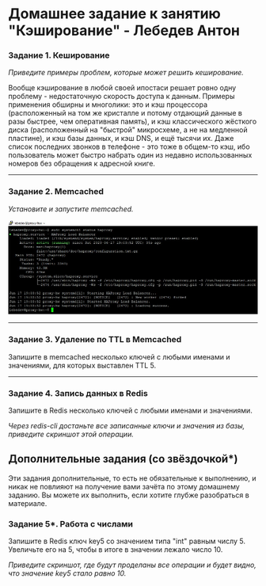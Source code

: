 # Домашнее задание к занятию "Кэширование" - Лебедев Антон

### Задание 1. Кеширование 

*Приведите примеры проблем, которые может решить кеширование.* 

Вообще кэширование в любой своей ипостаси решает ровно одну проблему - недостаточную скорость доступа к данным. Примеры применения обширны и многолики: это и кэш процессора (расположенный на том же кристалле и потому отдающий данные в разы быстрее, чем оперативная память), и кэш классического жёсткого диска (расположенный на "быстрой" микросхеме, а не на медленной пластине), и кэш базы данных, и кэш DNS, и ещё тысячи их. Даже список последних звонков в телефоне - это тоже в общем-то кэш, ибо пользователь может быстро набрать один из недавно использованных номеров без обращения к адресной книге.

---

### Задание 2. Memcached

*Установите и запустите memcached.*

![Screenshot_1](https://github.com/Lebedun/HomeWork-Blank/blob/11-02/img/Screenshot_1.jpg)

---

### Задание 3. Удаление по TTL в Memcached

Запишите в memcached несколько ключей с любыми именами и значениями, для которых выставлен TTL 5. 


---

### Задание 4. Запись данных в Redis

Запишите в Redis несколько ключей с любыми именами и значениями. 

*Через redis-cli достаньте все записанные ключи и значения из базы, приведите скриншот этой операции.*


## Дополнительные задания (со звёздочкой*)
Эти задания дополнительные, то есть не обязательные к выполнению, и никак не повлияют на получение вами зачёта по этому домашнему заданию. Вы можете их выполнить, если хотите глубже разобраться в материале.

### Задание 5*. Работа с числами 

Запишите в Redis ключ key5 со значением типа "int" равным числу 5. Увеличьте его на 5, чтобы в итоге в значении лежало число 10.  

*Приведите скриншот, где будут проделаны все операции и будет видно, что значение key5 стало равно 10.*
